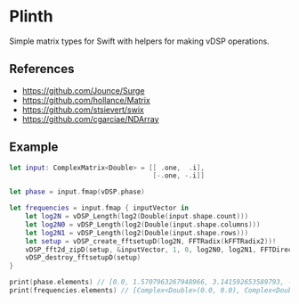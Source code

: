 # Plinth

Simple matrix types for Swift with helpers for making vDSP operations.

## References

- https://github.com/Jounce/Surge
- https://github.com/hollance/Matrix
- https://github.com/stsievert/swix
- https://github.com/cgarciae/NDArray

## Example

```swift
let input: ComplexMatrix<Double> = [[ .one,  .i],
                                    [-.one, -.i]]

let phase = input.fmap(vDSP.phase)

let frequencies = input.fmap { inputVector in
    let log2N = vDSP_Length(log2(Double(input.shape.count)))
    let log2N0 = vDSP_Length(log2(Double(input.shape.columns)))
    let log2N1 = vDSP_Length(log2(Double(input.shape.rows)))
    let setup = vDSP_create_fftsetupD(log2N, FFTRadix(kFFTRadix2))!
    vDSP_fft2d_zipD(setup, &inputVector, 1, 0, log2N0, log2N1, FFTDirection(kFFTDirection_Forward))
    vDSP_destroy_fftsetupD(setup)
}

print(phase.elements) // [0.0, 1.5707963267948966, 3.141592653589793, -1.5707963267948966]
print(frequencies.elements) // [Complex<Double>(0.0, 0.0), Complex<Double>(0.0, 0.0), Complex<Double>(2.0, 2.0), Complex<Double>(2.0, -2.0)]
```
